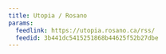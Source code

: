 ```yaml
---
title: Utopia / Rosano
params:
  feedlink: https://utopia.rosano.ca/rss/
  feedid: 3b441dc5415251868b44625f52b27dbe
---
```

